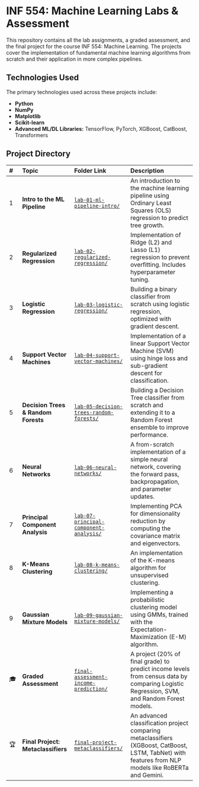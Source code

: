 # INF 554: Machine Learning Labs & Assessment

This repository contains all the lab assignments, a graded assessment, and the final project for the course INF 554: Machine Learning. The projects cover the implementation of fundamental machine learning algorithms from scratch and their application in more complex pipelines.

## Technologies Used

The primary technologies used across these projects include:
* **Python**
* **NumPy**
* **Matplotlib**
* **Scikit-learn**
* **Advanced ML/DL Libraries:** TensorFlow, PyTorch, XGBoost, CatBoost, Transformers

## Project Directory

| # | Topic | Folder Link | Description |
| :-- | :--- | :--- | :--- |
| 1 | **Intro to the ML Pipeline** | [`lab-01-ml-pipeline-intro/`](./lab-01-ml-pipeline-intro/) | An introduction to the machine learning pipeline using Ordinary Least Squares (OLS) regression to predict tree growth. |
| 2 | **Regularized Regression** | [`lab-02-regularized-regression/`](./lab-02-regularized-regression/) | Implementation of Ridge (L2) and Lasso (L1) regression to prevent overfitting. Includes hyperparameter tuning. |
| 3 | **Logistic Regression** | [`lab-03-logistic-regression/`](./lab-03-logistic-regression/) | Building a binary classifier from scratch using logistic regression, optimized with gradient descent. |
| 4 | **Support Vector Machines** | [`lab-04-support-vector-machines/`](./lab-04-support-vector-machines/) | Implementation of a linear Support Vector Machine (SVM) using hinge loss and sub-gradient descent for classification. |
| 5 | **Decision Trees & Random Forests** | [`lab-05-decision-trees-random-forests/`](./lab-05-decision-trees-random-forests/) | Building a Decision Tree classifier from scratch and extending it to a Random Forest ensemble to improve performance. |
| 6 | **Neural Networks** | [`lab-06-neural-networks/`](./lab-06-neural-networks/) | A from-scratch implementation of a simple neural network, covering the forward pass, backpropagation, and parameter updates. |
| 7 | **Principal Component Analysis** | [`lab-07-principal-component-analysis/`](./lab-07-principal-component-analysis/) | Implementing PCA for dimensionality reduction by computing the covariance matrix and eigenvectors. |
| 8 | **K-Means Clustering** | [`lab-08-k-means-clustering/`](./lab-08-k-means-clustering/) | An implementation of the K-means algorithm for unsupervised clustering. |
| 9 | **Gaussian Mixture Models** | [`lab-09-gaussian-mixture-models/`](./lab-09-gaussian-mixture-models/) | Implementing a probabilistic clustering model using GMMs, trained with the Expectation-Maximization (E-M) algorithm. |
| 🎓 | **Graded Assessment** | [`final-assessment-income-prediction/`](./final-assessment-income-prediction/) | A project (20% of final grade) to predict income levels from census data by comparing Logistic Regression, SVM, and Random Forest models. |
| 🏆 | **Final Project: Metaclassifiers** | [`final-project-metaclassifiers/`](./final-project-metaclassifiers/) | An advanced classification project comparing metaclassifiers (XGBoost, CatBoost, LSTM, TabNet) with features from NLP models like RoBERTa and Gemini. |
